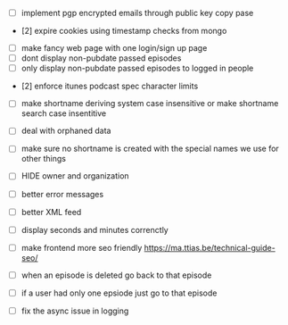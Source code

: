- [ ] implement pgp encrypted emails through public key copy pase
- [2] expire cookies using timestamp checks from mongo
- [ ] make fancy web page with one login/sign up page 
- [ ] dont display non-pubdate passed episodes
- [ ] only display non-pubdate passed episodes to logged in people
- [2] enforce itunes podcast spec character limits
- [ ] make shortname deriving system case insensitive or make shortname search case insentitive
- [ ] deal with orphaned data
- [ ] make sure no shortname is created with the special names we use for other things
- [ ] HIDE owner and organization

- [ ] better error messages
- [ ] better XML feed
- [ ] display seconds and minutes correnctly

- [ ] make frontend more seo friendly https://ma.ttias.be/technical-guide-seo/
- [ ] when an episode is deleted go back to that episode
- [ ] if a user had only one epsiode just go to that episode

- [ ] fix the async issue in logging
